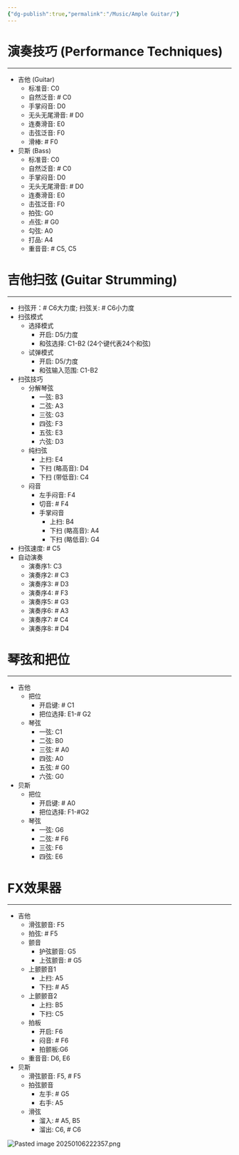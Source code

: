 ```yaml
---
{"dg-publish":true,"permalink":"/Music/Ample Guitar/"}
---
```


# 演奏技巧 (Performance Techniques)
---
- 吉他 (Guitar)
    - 标准音: C0
    - 自然泛音: # C0
    - 手掌闷音: D0
    - 无头无尾滑音: # D0
    - 连奏滑音: E0
    - 击弦泛音: F0
    - 滑棒: # F0
- 贝斯 (Bass)
    - 标准音: C0
    - 自然泛音: # C0
    - 手掌闷音: D0
    - 无头无尾滑音: # D0
    - 连奏滑音: E0
    - 击弦泛音: F0
    - 拍弦: G0
    - 点弦: # G0
    - 勾弦: A0
    - 打品: A4
    - 重音音: # C5, C5
# 吉他扫弦 (Guitar Strumming)
---
- 扫弦开：# C6大力度; 扫弦关: # C6小力度
- 扫弦模式
    - 选择模式
        - 开启: D5/力度
        - 和弦选择: C1-B2 (24个键代表24个和弦)
    - 试弹模式
        - 开启: D5/力度
        - 和弦输入范围: C1-B2
- 扫弦技巧
    - 分解琴弦
        - 一弦: B3
        - 二弦: A3
        - 三弦: G3
        - 四弦: F3
        - 五弦: E3
        - 六弦: D3
    - 纯扫弦
        - 上扫: E4
        - 下扫 (略高音): D4
        - 下扫 (带低音): C4
    - 闷音
        - 左手闷音: F4
        - 切音: # F4
        - 手掌闷音
            - 上扫: B4
            - 下扫 (略高音): A4
            - 下扫 (略低音): G4
- 扫弦速度: # C5
- 自动演奏
    - 演奏序1: C3
    - 演奏序2: # C3
    - 演奏序3: # D3
    - 演奏序4: # F3
    - 演奏序5: # G3
    - 演奏序6: # A3
    - 演奏序7: # C4
    - 演奏序8: # D4
# 琴弦和把位
---
* 吉他
	* 把位
		* 开启键: # C1
		* 把位选择: E1-# G2
	* 琴弦
		* 一弦: C1
		* 二弦: B0
		* 三弦: # A0
		* 四弦: A0
		* 五弦: # G0
		* 六弦: G0
* 贝斯
	* 把位
		* 开启键: # A0
		* 把位选择: F1-#G2
	* 琴弦
		* 一弦: G6
		* 二弦: # F6
		* 三弦: F6
		* 四弦: E6
# FX效果器
---
  * 吉他
	* 滑弦颤音: F5
	* 拍弦: # F5
	* 颤音
		* 护弦颤音: G5
		* 上弦颤音: # G5
	* 上颤颤音1
		* 上扫: A5
		* 下扫: # A5
	* 上颤颤音2
		* 上扫: B5
		* 下扫: C5
	* 拍板
		* 开启: F6
		* 闷音: # F6
		* 拍颤板:G6
	* 重音音: D6, E6
  * 贝斯
    * 滑弦颤音: F5, # F5
    * 拍弦颤音
		* 左手: # G5
		* 右手: A5
    * 滑弦
		* 溜入: # A5, B5
		* 溜出: C6, # C6

![Pasted image 20250106222357.png](/img/user/appendix/Pasted%20image%2020250106222357.png)
